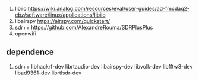 

1. libiio https://wiki.analog.com/resources/eval/user-guides/ad-fmcdaq2-ebz/software/linux/applications/libiio
2. libairspy https://airspy.com/quickstart/
3. sdr++ https://github.com/AlexandreRouma/SDRPlusPlus
4. openwifi

## dependence 
1. sdr++ libhackrf-dev librtaudio-dev libairspy-dev libvolk-dev libfftw3-dev libad9361-dev librtlsdr-dev